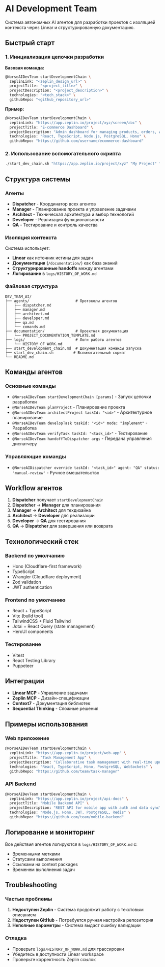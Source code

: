 # AI Development Team

Система автономных AI агентов для разработки проектов с изоляцией контекста через Linear и структурированную документацию.

## Быстрый старт

### 1. Инициализация цепочки разработки

**Базовая команда:**
```bash
@NorseAIDevTeam startDevelopmentChain \
  zeplinLink: "<zeplin_design_url>" \
  projectTitle: "<project_title>" \
  projectDescription: "<project_description>" \
  technologies: "<tech_stack>" \
  githubRepo: "<github_repository_url>"
```

**Пример:**
```bash
@NorseAIDevTeam startDevelopmentChain \
  zeplinLink: "https://app.zeplin.io/project/xyz/screen/abc" \
  projectTitle: "E-commerce Dashboard" \
  projectDescription: "Admin dashboard for managing products, orders, and users" \
  technologies: "React, TypeScript, Node.js, PostgreSQL, Hono" \
  githubRepo: "https://github.com/username/ecommerce-dashboard"
```

### 2. Использование вспомогательного скрипта

```bash
./start_dev_chain.sh "https://app.zeplin.io/project/xyz" "My Project" "Project description" "React,Node.js" "https://github.com/user/repo"
```

## Структура системы

### Агенты
- **Dispatcher** - Координатор всех агентов
- **Manager** - Планирование проекта и управление задачами
- **Architect** - Техническая архитектура и выбор технологий
- **Developer** - Реализация функциональности
- **QA** - Тестирование и контроль качества

### Изоляция контекста
Система использует:
- **Linear** как источник истины для задач
- **Документация** (`/documentation/`) как база знаний
- **Структурированные handoffs** между агентами
- **Логирование** в `logs/HISTORY_OF_WORK.md`

### Файловая структура
```
DEV_TEAM_AI/
├── agents/                     # Протоколы агентов
│   ├── dispatcher.md
│   ├── manager.md
│   ├── architect.md
│   ├── developer.md
│   ├── qa.md
│   └── comands.md
├── documentation/              # Проектная документация
│   └── PROJECT_DOCUMENTATION_TEMPLATE.md
├── logs/                       # Логи работы агентов
│   └── HISTORY_OF_WORK.md
├── start_development_chain.md  # Документация команды запуска
├── start_dev_chain.sh         # Вспомогательный скрипт
└── README.md
```

## Команды агентов

### Основные команды
- `@NorseAIDevTeam startDevelopmentChain [params]` - Запуск цепочки разработки
- `@NorseAIDevTeam planProject` - Планирование проекта
- `@NorseAIDevTeam architectProject taskId: "<id>"` - Архитектурное планирование
- `@NorseAIDevTeam developTask taskId: "<id>" mode: "implement"` - Разработка
- `@NorseAIDevTeam verifyTask taskId: "<task_id>"` - Тестирование
- `@NorseAIDevTeam handoffToDispatcher args` - Передача управления диспатчеру

### Управляющие команды
- `@NorseAIDispatcher override taskId: "<task_id>" agent: "QA" status: "manual-review"` - Ручное вмешательство

## Workflow агентов

1. **Dispatcher** получает `startDevelopmentChain`
2. **Dispatcher** → **Manager** для планирования
3. **Manager** → **Architect** для техдизайна
4. **Architect** → **Developer** для реализации
5. **Developer** → **QA** для тестирования
6. **QA** → **Dispatcher** для завершения или возврата

## Технологический стек

### Backend по умолчанию
- Hono (Cloudflare-first framework)
- TypeScript
- Wrangler (Cloudflare deployment)
- Zod validation
- JWT authentication

### Frontend по умолчанию
- React + TypeScript
- Vite (build tool)
- TailwindCSS + Fluid Tailwind
- Jotai + React Query (state management)
- HeroUI components

### Тестирование
- Vitest
- React Testing Library
- Puppeteer

## Интеграции

- **Linear MCP** - Управление задачами
- **Zeplin MCP** - Дизайн-спецификации
- **Context7** - Документация библиотек
- **Sequential Thinking** - Сложные решения

## Примеры использования

### Web приложение
```bash
@NorseAIDevTeam startDevelopmentChain \
  zeplinLink: "https://app.zeplin.io/project/web-app" \
  projectTitle: "Task Management App" \
  projectDescription: "Collaborative task management with real-time updates" \
  technologies: "React, TypeScript, Hono, PostgreSQL, WebSockets" \
  githubRepo: "https://github.com/team/task-manager"
```

### API Backend
```bash
@NorseAIDevTeam startDevelopmentChain \
  zeplinLink: "https://app.zeplin.io/project/api-docs" \
  projectTitle: "Mobile Backend API" \
  projectDescription: "REST API for mobile app with auth and data sync" \
  technologies: "Node.js, Hono, JWT, PostgreSQL, Redis" \
  githubRepo: "https://github.com/team/mobile-backend"
```

## Логирование и мониторинг

Все действия агентов логируются в `logs/HISTORY_OF_WORK.md` с:
- Временными метками
- Статусами выполнения
- Ссылками на context packages
- Временем выполнения задач

## Troubleshooting

### Частые проблемы
1. **Недоступен Zeplin** - Система продолжит работу с текстовым описанием
2. **Недоступен GitHub** - Потребуется ручная настройка репозитория
3. **Неполные параметры** - Система выдаст ошибку валидации

### Отладка
- Проверьте `logs/HISTORY_OF_WORK.md` для трассировки
- Убедитесь в доступности Linear workspace
- Проверьте корректность Zeplin ссылок 